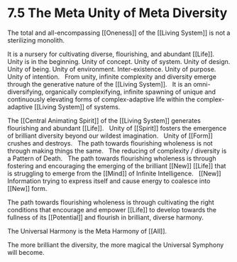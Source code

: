 # 7.5 The Meta Unity of Meta Diversity

The total and all-encompassing [[Oneness]] of the [[Living System]] is not a sterilizing monolith.

It is a nursery for cultivating diverse, flourishing, and abundant [[Life]]. 
 
Unity is in the beginning. Unity of concept. Unity of system. Unity of design. Unity of being. Unity of environment. Inter-existence. Unity of purpose. Unity of intention. 
 
From unity, infinite complexity and diversity emerge through the generative nature of the [[Living System]]. 
 
It is an omni-diversifying, organically complexifying, infinite spawning of unique and continuously elevating forms of complex-adaptive life within the complex-adaptive [[Living System]] of systems. 

The [[Central Animating Spirit]] of the [[Living System]] generates flourishing and abundant [[Life]]. 
 
Unity of [[Spirit]] fosters the emergence of brilliant diversity beyond our wildest imagination. 
 
Unity of [[Form]] crushes and destroys. 
 
The path towards flourishing wholeness is not through making things the same. 
 
The reducing of complexity / diversity is a Pattern of Death. 
 
The path towards flourishing wholeness is through fostering and encouraging the emerging of the brilliant [[New]] [[Life]] that is struggling to emerge from the [[Mind]] of Infinite Intelligence. 
 
[[New]] Information trying to express itself and cause energy to coalesce into [[New]] form. 

The path towards flourishing wholeness is through cultivating the right conditions that encourage and empower [[Life]] to develop towards the fullness of its [[Potential]] and flourish in brilliant, diverse harmony. 

The Universal Harmony is the Meta Harmony of [[All]]. 

The more brilliant the diversity, the more magical the Universal Symphony will become. 

